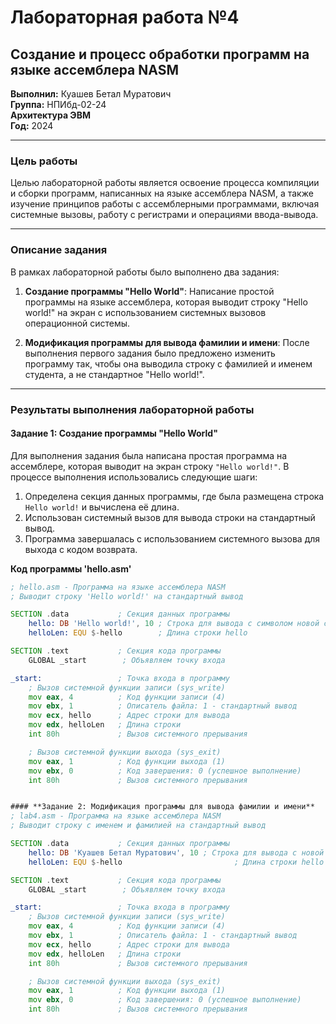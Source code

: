 # Лабораторная работа №4  
## Создание и процесс обработки программ на языке ассемблера NASM

**Выполнил:** Куашев Бетал Муратович  
**Группа:** НПИбд-02-24  
**Архитектура ЭВМ**  
**Год:** 2024

---

### **Цель работы**  
Целью лабораторной работы является освоение процесса компиляции и сборки программ, написанных на языке ассемблера NASM, а также изучение принципов работы с ассемблерными программами, включая системные вызовы, работу с регистрами и операциями ввода-вывода.

---

### **Описание задания**  
В рамках лабораторной работы было выполнено два задания:

1. **Создание программы "Hello World"**: Написание простой программы на языке ассемблера, которая выводит строку "Hello world!" на экран с использованием системных вызовов операционной системы.
   
2. **Модификация программы для вывода фамилии и имени**: После выполнения первого задания было предложено изменить программу так, чтобы она выводила строку с фамилией и именем студента, а не стандартное "Hello world!".

---

### **Результаты выполнения лабораторной работы**

#### **Задание 1: Создание программы "Hello World"**

Для выполнения задания была написана простая программа на ассемблере, которая выводит на экран строку `"Hello world!"`. В процессе выполнения использовались следующие шаги:
1. Определена секция данных программы, где была размещена строка `Hello world!` и вычислена её длина.
2. Использован системный вызов для вывода строки на стандартный вывод.
3. Программа завершалась с использованием системного вызова для выхода с кодом возврата.

**Код программы 'hello.asm'**  
```asm
; hello.asm - Программа на языке ассемблера NASM
; Выводит строку 'Hello world!' на стандартный вывод

SECTION .data           ; Секция данных программы
    hello: DB 'Hello world!', 10 ; Строка для вывода с символом новой строки
    helloLen: EQU $-hello        ; Длина строки hello

SECTION .text           ; Секция кода программы
    GLOBAL _start        ; Объявляем точку входа

_start:                 ; Точка входа в программу
    ; Вызов системной функции записи (sys_write)
    mov eax, 4          ; Код функции записи (4)
    mov ebx, 1          ; Описатель файла: 1 - стандартный вывод
    mov ecx, hello      ; Адрес строки для вывода
    mov edx, helloLen   ; Длина строки
    int 80h             ; Вызов системного прерывания

    ; Вызов системной функции выхода (sys_exit)
    mov eax, 1          ; Код функции выхода (1)
    mov ebx, 0          ; Код завершения: 0 (успешное выполнение)
    int 80h             ; Вызов системного прерывания


#### **Задание 2: Модификация программы для вывода фамилии и имени**
; lab4.asm - Программа на языке ассемблера NASM
; Выводит строку с именем и фамилией на стандартный вывод

SECTION .data           ; Секция данных программы
    hello: DB 'Куашев Бетал Муратович', 10 ; Строка для вывода с новой строкой
    helloLen: EQU $-hello                         ; Длина строки hello

SECTION .text           ; Секция кода программы
    GLOBAL _start        ; Объявляем точку входа

_start:                 ; Точка входа в программу
    ; Вызов системной функции записи (sys_write)
    mov eax, 4          ; Код функции записи (4)
    mov ebx, 1          ; Описатель файла: 1 - стандартный вывод
    mov ecx, hello      ; Адрес строки для вывода
    mov edx, helloLen   ; Длина строки
    int 80h             ; Вызов системного прерывания

    ; Вызов системной функции выхода (sys_exit)
    mov eax, 1          ; Код функции выхода (1)
    mov ebx, 0          ; Код завершения: 0 (успешное выполнение)
    int 80h             ; Вызов системного прерывания
